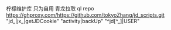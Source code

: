柠檬维护库   只为自用
青龙拉取
ql repo https://ghproxy.com/https://github.com/tokyoZhang/jd_scripts.git "jd_|jx_|getJDCookie" "activity|backUp" "^jd[^_]|USER"
